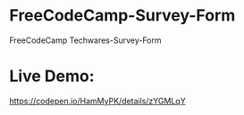 # FreeCodeCamp-Survey-Form
FreeCodeCamp Techwares-Survey-Form
# Live Demo: 
https://codepen.io/HamMyPK/details/zYGMLqY
